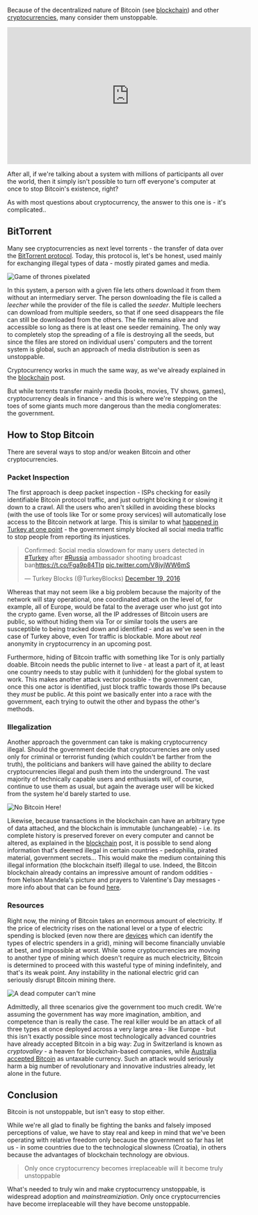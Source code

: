 Because of the decentralized nature of Bitcoin (see [blockchain][blockchain]) and other [cryptocurrencies][cryptocurrency], many consider them unstoppable.

<iframe width="560" height="315" src="https://www.youtube.com/embed/EQO1AUuFnyg" frameborder="0" allowfullscreen></iframe>

After all, if we're talking about a system with millions of participants all over the world, then it simply isn't possible to turn off everyone's computer at once to stop Bitcoin's existence, right?

As with most questions about cryptocurrency, the answer to this one is - it's complicated..

## BitTorrent

Many see cryptocurrencies as next level torrents - the transfer of data over the [BitTorrent protocol](https://en.wikipedia.org/wiki/BitTorrent). Today, this protocol is, let's be honest, used mainly for exchanging illegal types of data - mostly pirated games and media.

![Game of thrones pixelated](https://bitfalls.com/wp-content/uploads/2017/08/48730a251905d5e98382dddd88f37cc6.gif)

In this system, a person with a given file lets others download it from them without an intermediary server. The person downloading the file is called a _leecher_ while the provider of the file is called the _seeder_. Multiple leechers can download from multiple seeders, so that if one seed disappears the file can still be downloaded from the others. The file remains alive and accessible so long as there is at least one seeder remaining. The only way to completely stop the spreading of a file is destroying all the seeds, but since the files are stored on individual users' computers and the torrent system is global, such an approach of media distribution is seen as unstoppable.

Cryptocurrency works in much the same way, as we've already explained in the [blockchain][blockchain] post.

But while torrents transfer mainly media (books, movies, TV shows, games), cryptocurrency deals in finance - and this is where we're stepping on the toes of some giants much more dangerous than the media conglomerates: the government.

## How to Stop Bitcoin

There are several ways to stop and/or weaken Bitcoin and other cryptocurrencies.

### Packet Inspection

The first approach is deep packet inspection - ISPs checking for easily identifiable Bitcoin protocol traffic, and just outright blocking it or slowing it down to a crawl. All the users who aren't skilled in avoiding these blocks (with the use of tools like Tor or some proxy services) will automatically lose access to the Bitcoin network at large. This is similar to what [happened in Turkey at one point](http://www.telegraph.co.uk/technology/2016/12/20/turkey-blocks-access-facebook-twitter-whatsapp-following-ambassadors/) - the government simply blocked all social media traffic to stop people from reporting its injustices.

<blockquote class="twitter-tweet" data-lang="en"><p lang="en" dir="ltr">Confirmed: Social media slowdown for many users detected in <a href="https://twitter.com/hashtag/Turkey?src=hash">#Turkey</a> after <a href="https://twitter.com/hashtag/Russia?src=hash">#Russia</a> ambassador shooting broadcast ban<a href="https://t.co/Fga9p84TIq">https://t.co/Fga9p84TIq</a> <a href="https://t.co/V8jyjWW6mS">pic.twitter.com/V8jyjWW6mS</a></p>&mdash; Turkey Blocks (@TurkeyBlocks) <a href="https://twitter.com/TurkeyBlocks/status/810916025189486592">December 19, 2016</a></blockquote>
<script async src="//platform.twitter.com/widgets.js" charset="utf-8"></script>

Whereas that may not seem like a big problem because the majority of the network will stay operational, one coordinated attack on the level of, for example, all of Europe, would be fatal to the average user who just got into the crypto game. Even worse, all the IP addresses of Bitcoin users are public, so without hiding them via Tor or similar tools the users are susceptible to being tracked down and identified - and as we've seen in the case of Turkey above, even Tor traffic is blockable. More about *real* anonymity in cryptocurrency in an upcoming post.

Furthermore, hiding of Bitcoin traffic with something like Tor is only partially doable. Bitcoin needs the public internet to live - at least a part of it, at least one country needs to stay public with it (unhidden) for the global system to work. This makes another attack vector possible - the government can, once this one actor is identified, just block traffic towards those IPs because they *must* be public. At this point we basically enter into a race with the government, each trying to outwit the other and bypass the other's methods.

### Illegalization

Another approach the government can take is making cryptocurrency illegal. Should the government decide that cryptocurrencies are only used only for criminal or terrorist funding (which couldn't be farther from the truth), the politicians and bankers will have gained the ability to declare cryptocurrencies illegal and push them into the underground. The vast majority of technically capable users and enthusiasts will, of course, continue to use them as usual, but again the average user will be kicked from the system he'd barely started to use.

![No Bitcoin Here!](https://bitfalls.com/wp-content/uploads/2017/08/cryptocurrencies.png)

Likewise, because transactions in the blockchain can have an arbitrary type of data attached, and the blockchain is immutable (unchangeable) - i.e. its complete history is preserved forever on every computer and cannot be altered, as explained in the [blockchain][blockchain] post, it is possible to send along information that's deemed illegal in certain countries - pedophilia, pirated material, government secrets... This would make the medium containing this illegal information (the blockchain itself) illegal to use. Indeed, the Bitcoin blockchain already contains an impressive amount of random oddities - from Nelson Mandela's picture and prayers to Valentine's Day messages - more info about that can be found [here](http://www.righto.com/2014/02/ascii-bernanke-wikileaks-photographs.html).

### Resources

Right now, the mining of Bitcoin takes an enormous amount of electricity. If the price of electricity rises on the national level or a type of electric spending is blocked (even now there are [devices](https://ecoisme.com/) which can identify the types of electric spenders in a grid), mining will become financially unviable at best, and impossible at worst. While some cryptocurrencies are moving to another type of mining which doesn't require as much electricity, Bitcoin is determined to proceed with this wasteful type of mining indefinitely, and that's its weak point. Any instability in the national electric grid can seriously disrupt Bitcoin mining there.

![A dead computer can't mine](https://bitfalls.com/wp-content/uploads/2017/08/giphy.gif)

Admittedly, all three scenarios give the government too much credit. We're assuming the government has way more imagination, ambition, and competence than is really the case. The real killer would be an attack of all three types at once deployed across a very large area - like Europe - but this isn't exactly possible since most technologically advanced countries have already accepted Bitcoin in a big way: Zug in Switzerland is known as _cryptovalley_ - a heaven for blockchain-based companies, while [Australia accepted Bitcoin](https://cointelegraph.com/news/australia-will-recognize-bitcoin-as-money-and-protect-bitcoin-businesses-no-taxes) as untaxable currency. Such an attack would seriously harm a big number of revolutionary and innovative industries already, let alone in the future.

## Conclusion

Bitcoin is not unstoppable, but isn't easy to stop either.

While we're all glad to finally be fighting the banks and falsely imposed perceptions of value, we have to stay real and keep in mind that we've been operating with relative freedom only because the government so far has let us - in some countries due to the technological slowness (Croatia), in others because the advantages of blockchain technology are obvious.

> Only once cryptocurrency becomes irreplaceable will it become truly unstoppable

What's needed to truly win and make cryptocurrency unstoppable, is widespread adoption and _mainstreamiziation_. Only once cryptocurrencies have become irreplaceable will they have become unstoppable.

[cryptocurrency]: https://bitfalls.com/2017/08/20/cryptocurrency/
[blockchain]: https://bitfalls.com/2017/08/20/blockchain-explained-blockchain-works/
